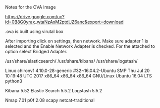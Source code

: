Notes for the OVA Image

https://drive.google.com/uc?id=0B8G0yrax_wtaNzAxM2ptdUZ6anc&export=download

.ova is built using virutal box

After importing click on settings, then network.  Make sure adapter 1 is selected and the Enable Network Adapter is checked. For the attached to option select Bridged Adapter.

/usr/share/elasticsearch/
/usr/share/kibana/
/usr/share/logstash/

Linux chironv1 4.10.0-28-generic #32~16.04.2-Ubuntu SMP Thu Jul 20 10:19:48 UTC 2017 x86_64 x86_64 x86_64 GNU/Linux
Ubuntu 16.04 LTS
python3

Kibana 5.52
Elastic Search 5.5.2
Logstash 5.5.2

Nmap 7.01
p0f 2.08
scapy
netcat-traditional


